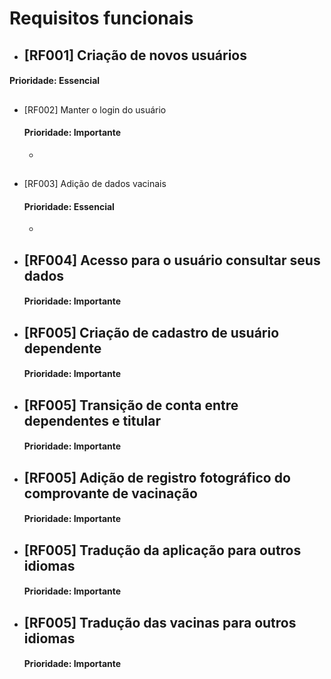 # Requisitos funcionais

## 
  - [RF001] Criação de novos usuários
    - 
#### Prioridade: Essencial
      
## 
  - [RF002] Manter o login do usuário
      #### Prioridade: Importante
      - 
     
## 
  - [RF003] Adição de dados vacinais
       #### Prioridade: Essencial
       - 

## 
  - [RF004] Acesso para o usuário consultar seus dados
    - 
      #### Prioridade: Importante
      
## 
  - [RF005] Criação de cadastro de usuário dependente
    - 
      #### Prioridade: Importante

## 
  - [RF005] Transição de conta entre dependentes e titular
    - 
      #### Prioridade: Importante
      
## 
  - [RF005] Adição de registro fotográfico do comprovante de vacinação
    - 
      #### Prioridade: Importante
 
## 
  - [RF005] Tradução da aplicação para outros idiomas
    - 
      #### Prioridade: Importante
      
## 
  - [RF005] Tradução das vacinas para outros idiomas
    - 
      #### Prioridade: Importante
